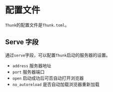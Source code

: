 # 配置文件

`Thunk`的配置文件是`Thunk.toml`。

## Serve 字段

通过`serve`字段，可以配置`Thunk`启动的服务器的设置。
* `address`  服务器地址
* `port`     服务器端口
* `open`     启动成功后可否自动打开浏览器
* `no_autoreload`  是否自动加载浏览器重新加载
